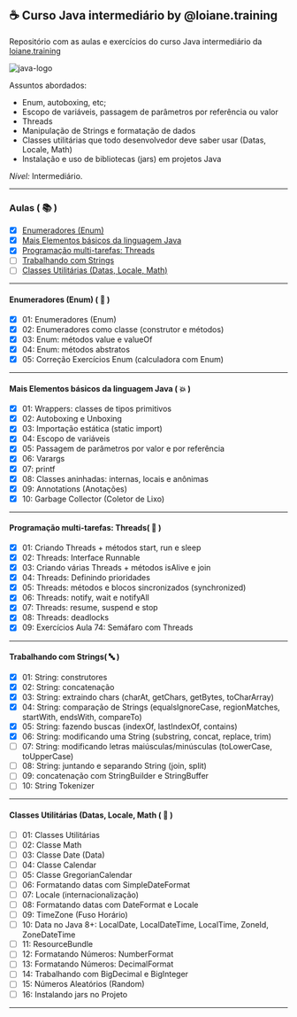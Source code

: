 ## ☕ Curso Java intermediário by @loiane.training
Repositório com as aulas e exercícios do curso Java intermediário da [loiane.training](https://loiane.training/curso/java-intermediario)

![java-logo](https://s2.glbimg.com/q-0B1SbZWYgxxnLwsf6dbXgivj4=/696x390/smart/filters:cover():strip_icc()/i.s3.glbimg.com/v1/AUTH_08fbf48bc0524877943fe86e43087e7a/internal_photos/bs/2021/P/f/y52r4ySZWLkJjEhKLhgw/2014-11-14-java-logo.jpg)

Assuntos abordados:

- Enum, autoboxing, etc;
- Escopo de variáveis, passagem de parâmetros por referência ou valor
- Threads
- Manipulação de Strings e formatação de dados
- Classes utilitárias que todo desenvolvedor deve saber usar (Datas, Locale, Math)
- Instalação e uso de bibliotecas (jars) em projetos Java

*Nível:* Intermediário.

***

### Aulas ( 📚 )

- [x] [Enumeradores (Enum)](#enumeradores)
- [x] [Mais Elementos básicos da linguagem Java](#elementos-basicos)
- [x] [Programação multi-tarefas: Threads](#threads)
- [ ] [Trabalhando com Strings](#strings)
- [ ] [Classes Utilitárias (Datas, Locale, Math)](#classes-utilitarias)

***

<div id="enumeradores" />

#### Enumeradores (Enum) ( 🔢 )

- [x] 01: Enumeradores (Enum)
- [x] 02: Enumeradores como classe (construtor e métodos)
- [x] 03: Enum: métodos value e valueOf
- [x] 04: Enum: métodos abstratos
- [x] 05: Correção Exercícios Enum (calculadora com Enum)

***

<div id="elementos-basicos" />

#### Mais Elementos básicos da linguagem Java ( 💥 )

- [x] 01: Wrappers: classes de tipos primitivos
- [x] 02: Autoboxing e Unboxing
- [x] 03: Importação estática (static import)
- [x] 04: Escopo de variáveis
- [x] 05: Passagem de parâmetros por valor e por referência
- [x] 06: Varargs
- [x] 07: printf
- [x] 08: Classes aninhadas: internas, locais e anônimas
- [x] 09: Annotations (Anotações)
- [x] 10: Garbage Collector (Coletor de Lixo)

***

<div id="threads" />

#### Programação multi-tarefas: Threads( 🚦 )

- [x] 01: Criando Threads + métodos start, run e sleep
- [x] 02: Threads: Interface Runnable
- [x] 03: Criando várias Threads + métodos isAlive e join
- [x] 04: Threads: Definindo prioridades
- [x] 05: Threads: métodos e blocos sincronizados (synchronized)
- [x] 06: Threads: notify, wait e notifyAll
- [x] 07: Threads: resume, suspend e stop
- [x] 08: Threads: deadlocks
- [x] 09: Exercícios Aula 74: Semáfaro com Threads

***

<div id="strings" />

#### Trabalhando com Strings( 🔤 )

- [x] 01: String: construtores
- [x] 02: String: concatenação
- [x] 03: String: extraindo chars (charAt, getChars, getBytes, toCharArray)
- [x] 04: String: comparação de Strings (equalsIgnoreCase, regionMatches, startWith, endsWith, compareTo)
- [x] 05: String: fazendo buscas (indexOf, lastIndexOf, contains)
- [x] 06: String: modificando uma String (substring, concat, replace, trim)
- [ ] 07: String: modificando letras maiúsculas/minúsculas (toLowerCase, toUpperCase)
- [ ] 08: String: juntando e separando String (join, split)
- [ ] 09: concatenação com StringBuilder e StringBuffer
- [ ] 10: String Tokenizer

***

<div id="classes-utilitarias" />

#### Classes Utilitárias (Datas, Locale, Math ( 📅 )

- [ ] 01: Classes Utilitárias
- [ ] 02: Classe Math
- [ ] 03: Classe Date (Data)
- [ ] 04: Classe Calendar
- [ ] 05: Classe GregorianCalendar
- [ ] 06: Formatando datas com SimpleDateFormat
- [ ] 07: Locale (internacionalização)
- [ ] 08: Formatando datas com DateFormat e Locale
- [ ] 09: TimeZone (Fuso Horário)
- [ ] 10: Data no Java 8+: LocalDate, LocalDateTime, LocalTime, ZoneId, ZoneDateTime
- [ ] 11: ResourceBundle
- [ ] 12: Formatando Números: NumberFormat
- [ ] 13: Formatando Números: DecimalFormat
- [ ] 14: Trabalhando com BigDecimal e BigInteger
- [ ] 15: Números Aleatórios (Random)
- [ ] 16: Instalando jars no Projeto

***

